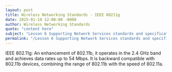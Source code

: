 ```yaml
---
layout: post
title: Wireless Networking Standards - IEEE 80211g
date: 2025-01-10 12:00:00 -0000
author: Wireless Networking Standards
quote: "content here"
subject: "Lesson 6 Supporting Network Services standards and specifications"
permalink: "/Lesson 6 Supporting Network Services standards and specifications/Wireless Networking Standards/Wireless Networking Standards - IEEE 80211g"
---
```


IEEE 802.11g: An enhancement of 802.11b, it operates in the 2.4 GHz band and achieves data rates up to 54 Mbps. It is backward compatible with 802.11b devices, combining the range of 802.11b with the speed of 802.11a.

